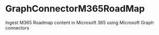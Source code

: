 # GraphConnectorM365RoadMap
Ingest M365 Roadmap content in Microsoft 365 using Microsoft Graph connectors
